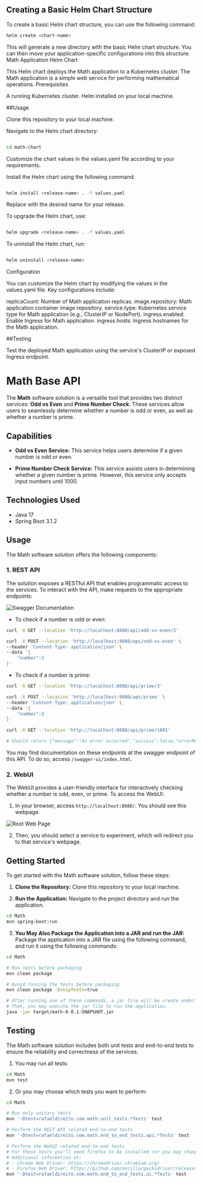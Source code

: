 ## Creating a Basic Helm Chart Structure

To create a basic Helm chart structure, you can use the following command:

```bash
helm create <chart-name>
```
This will generate a new directory <chart-name> with the basic Helm chart structure. You can then move your application-specific configurations into this structure.
Math Application Helm Chart

This Helm chart deploys the Math application to a Kubernetes cluster. The Math application is a simple web service for performing mathematical operations.
Prerequisites

A running Kubernetes cluster.
Helm installed on your local machine.

##Usage

Clone this repository to your local machine.

Navigate to the Helm chart directory:

```bash

cd math-chart
```
Customize the chart values in the values.yaml file according to your requirements.

Install the Helm chart using the following command:

```bash

helm install <release-name> . -f values.yaml
```
Replace <release-name> with the desired name for your release.

 To upgrade the Helm chart, use:

```bash

helm upgrade <release-name> . -f values.yaml
```
To uninstall the Helm chart, run:

```bash

helm uninstall <release-name>
```
Configuration

You can customize the Helm chart by modifying the values in the values.yaml file. Key configurations include:

replicaCount: Number of Math application replicas.
image.repository: Math application container image repository.
service.type: Kubernetes service type for Math application (e.g., ClusterIP or NodePort).
ingress.enabled: Enable Ingress for Math application.
ingress.hosts: Ingress hostnames for the Math application.

##Testing

Test the deployed Math application using the service's ClusterIP or exposed Ingress endpoint.







# Math Base API

The **Math** software solution is a versatile tool that provides two distinct services: **Odd vs Even** and **Prime Number Check**. These services allow users to seamlessly determine whether a number is odd or even, as well as whether a number is prime.

## Capabilities

- **Odd vs Even Service:** This service helps users determine if a given number is odd or even.

- **Prime Number Check Service:** This service assists users in determining whether a given number is prime. However, this service only accepts input numbers until 1000. 

## Technologies Used

- Java 17
- Spring Boot 3.1.2

## Usage

The Math software solution offers the following components:

### 1. REST API

The solution exposes a RESTful API that enables programmatic access to the services. To interact with the API, make requests to the appropriate endpoints:


![Swagger Documentation](https://i.imgur.com/bOp6rdM.png)


- To check if a number is odd or even:

``` bash
curl -X GET --location 'http://localhost:8080/api/odd-vs-even/3'

curl -X POST --location 'http://localhost:8080/api/odd-vs-even' \
--header 'Content-Type: application/json' \
--data '{
    "number":3
}'

```

- To check if a number is prime:

``` bash
curl -X GET --location 'http://localhost:8080/api/prime/3'

curl -X POST --location 'http://localhost:8080/api/prime' \
--header 'Content-Type: application/json' \
--data '{
    "number":3
}'
```

``` bash
curl -X GET --location 'http://localhost:8080/api/prime/1001'

# Should return {"message":"An error occurred","success":false,"errorMessage":"Wow wow wow... We have no computing resources to know if 1001 is a prime number! We can only compute this for numbers <= 1000 !"}
```

You may find documentation on these endpoints at the swagger endpoint of this API. To do so, access `/swagger-ui/index.html`.



### 2. WebUI

The WebUI provides a user-friendly interface for interactively checking whether a number is odd, even, or prime. To access the WebUI:

1. In your browser, access `http://localhost:8080/`. You should see this webpage.

![Root Web Page](https://i.imgur.com/A1HQRiY.png)

2. Then, you should select a service to experiment, which will redirect you to that service's webpage.
   
## Getting Started

To get started with the Math software solution, follow these steps:

1. **Clone the Repository:** Clone this repository to your local machine.
 

2. **Run the Application:** Navigate to the project directory and run the application.

``` bash
cd Math
mvn spring-boot:run
```


3. **You May Also Package the Application into a JAR and run the JAR:** Package the application into a JAR file using the following command, and run it using the following commands:

``` bash
cd Math

# Run tests before packaging
mvn clean package

# Avoid running the tests before packaging
mvn clean package -DskipTests=true

# After running one of these commands, a jar file will be create under /target.
# Then, you may execute the jar file to run the application.
java -jar target/math-0.0.1-SNAPSHOT.jar
```

## Testing

The Math software solution includes both unit tests and end-to-end tests to ensure the reliability and correctness of the services.

1. You may run all tests:

```bash
cd Math
mvn test
```

2. Or you may choose which tests you want to perform:

``` bash
cd Math

# Run only unitary tests
mvn '-Dtest=rafaeldireito.com.math.unit_tests.*Tests' test

# Perform the REST API related end-to-end tests
mvn '-Dtest=rafaeldireito.com.math.end_to_end_tests.api.*Tests' test

# Perform the WebUI related end-to-end tests
# For these tests you'll need firefox to be installed (or you may change the testing code to rely on Chrome). Either way, you'll have to install the chosen browser's drive as it will be employed by Selenium to test the UI.
# Additional information at:
# - Chrome Web Driver: https://chromedriver.chromium.org/
# - Firefox Web Driver: https://github.com/mozilla/geckodriver/releases
mvn '-Dtest=rafaeldireito.com.math.end_to_end_tests.ui.*Tests' test

```

